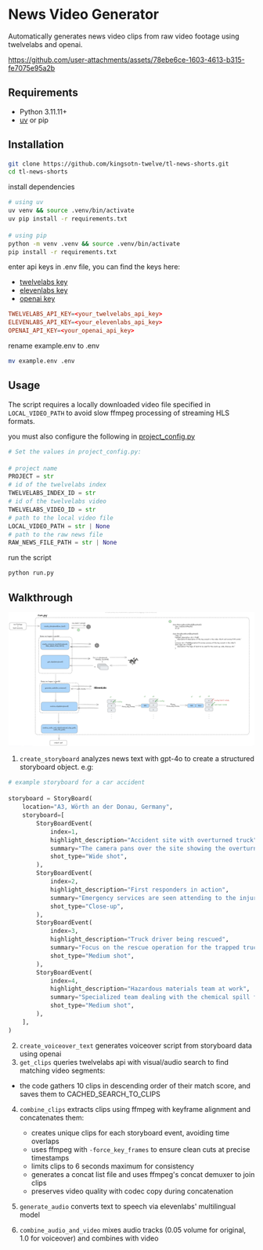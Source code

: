 # News Video Generator

Automatically generates news video clips from raw video footage using twelvelabs and openai.

https://github.com/user-attachments/assets/78ebe6ce-1603-4613-b315-fe7075e95a2b

## Requirements

- Python 3.11.11+
- [uv](https://astral.sh/uv) or pip

## Installation

```bash
git clone https://github.com/kingsotn-twelve/tl-news-shorts.git
cd tl-news-shorts
```

install dependencies

```bash
# using uv
uv venv && source .venv/bin/activate
uv pip install -r requirements.txt

# using pip
python -m venv .venv && source .venv/bin/activate
pip install -r requirements.txt
```

enter api keys in .env file, you can find the keys here:

- [twelvelabs key](https://playground.twelvelabs.io/dashboard/api-key)
- [elevenlabs key](https://elevenlabs.io/app/settings/api-keys)
- [openai key](https://platform.openai.com/api-keys)

```toml
TWELVELABS_API_KEY=<your_twelvelabs_api_key>
ELEVENLABS_API_KEY=<your_elevenlabs_api_key>
OPENAI_API_KEY=<your_openai_api_key>
```

rename example.env to .env

```bash
mv example.env .env
```

## Usage

The script requires a locally downloaded video file specified in `LOCAL_VIDEO_PATH` to avoid slow ffmpeg processing of streaming HLS formats.

you must also configure the following in [project_config.py](project_config.py)

```python
# Set the values in project_config.py:

# project name
PROJECT = str
# id of the twelvelabs index
TWELVELABS_INDEX_ID = str
# id of the twelvelabs video
TWELVELABS_VIDEO_ID = str
# path to the local video file
LOCAL_VIDEO_PATH = str | None
# path to the raw news file
RAW_NEWS_FILE_PATH = str | None

```

run the script

```bash
python run.py
```

## Walkthrough

![](diagram.png)

1. `create_storyboard` analyzes news text with gpt-4o to create a structured storyboard object. e.g:

```python
# example storyboard for a car accident

storyboard = StoryBoard(
    location="A3, Wörth an der Donau, Germany",
    storyboard=[
        StoryBoardEvent(
            index=1,
            highlight_description="Accident site with overturned truck",
            summary="The camera pans over the site showing the overturned truck and emergency services.",
            shot_type="Wide shot",
        ),
        StoryBoardEvent(
            index=2,
            highlight_description="First responders in action",
            summary="Emergency services are seen attending to the injured truck driver and clearing the scene.",
            shot_type="Close-up",
        ),
        StoryBoardEvent(
            index=3,
            highlight_description="Truck driver being rescued",
            summary="Focus on the rescue operation for the trapped truck driver by first responders.",
            shot_type="Medium shot",
        ),
        StoryBoardEvent(
            index=4,
            highlight_description="Hazardous materials team at work",
            summary="Specialized team dealing with the chemical spill from the overturned truck.",
            shot_type="Medium shot",
        ),
    ],
)
```

2. `create_voiceover_text` generates voiceover script from storyboard data using openai
3. `get_clips` queries twelvelabs api with visual/audio search to find matching video segments:

- the code gathers 10 clips in descending order of their match score, and saves them to CACHED_SEARCH_TO_CLIPS

4. `combine_clips` extracts clips using ffmpeg with keyframe alignment and concatenates them:

   - creates unique clips for each storyboard event, avoiding time overlaps
   - uses ffmpeg with `-force_key_frames` to ensure clean cuts at precise timestamps
   - limits clips to 6 seconds maximum for consistency
   - generates a concat list file and uses ffmpeg's concat demuxer to join clips
   - preserves video quality with codec copy during concatenation

5. `generate_audio` converts text to speech via elevenlabs' multilingual model
6. `combine_audio_and_video` mixes audio tracks (0.05 volume for original, 1.0 for voiceover) and combines with video
